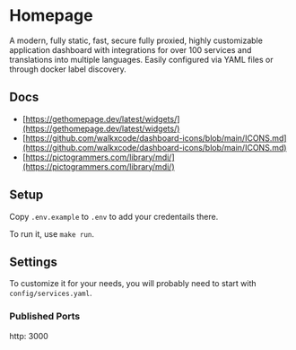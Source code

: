 # Homepage

A modern, fully static, fast, secure fully proxied, highly customizable application dashboard with integrations for over 100 services and translations into multiple languages. Easily configured via YAML files or through docker label discovery.

## Docs

- [https://gethomepage.dev/latest/widgets/](https://gethomepage.dev/latest/widgets/)
- [https://github.com/walkxcode/dashboard-icons/blob/main/ICONS.md](https://github.com/walkxcode/dashboard-icons/blob/main/ICONS.md)
- [https://pictogrammers.com/library/mdi/](https://pictogrammers.com/library/mdi/)

## Setup

Copy `.env.example` to `.env` to add your credentails there.

To run it, use `make run`.

## Settings

To customize it for your needs, you will probably need to start with `config/services.yaml`.

### Published Ports

http: 3000
